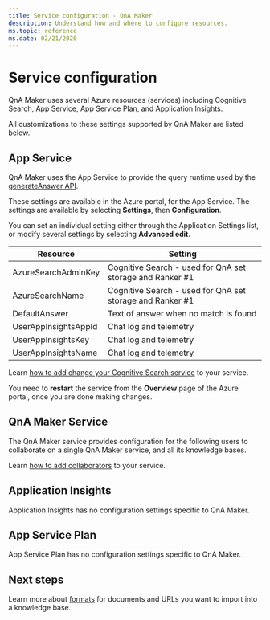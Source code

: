 ```yaml
---
title: Service configuration - QnA Maker
description: Understand how and where to configure resources.
ms.topic: reference
ms.date: 02/21/2020
---
```


# Service configuration

QnA Maker uses several Azure resources (services) including Cognitive Search, App Service, App Service Plan, and Application Insights.

All customizations to these settings supported by QnA Maker are listed below.

## App Service

QnA Maker uses the App Service to provide the query runtime used by the [generateAnswer API](https://docs.microsoft.com/rest/api/cognitiveservices/qnamakerruntime/runtime/generateanswer).


These settings are available in the Azure portal, for the App Service. The settings are available by selecting **Settings**, then **Configuration**.

You can set an individual setting either through the Application Settings list, or modify several settings by selecting **Advanced edit**.

|Resource|Setting|
|--|--|
|AzureSearchAdminKey|Cognitive Search - used for QnA set storage and Ranker #1|
|AzureSearchName|Cognitive Search - used for QnA set storage and Ranker #1|
|DefaultAnswer|Text of answer when no match is found|
|UserAppInsightsAppId|Chat log and telemetry|
|UserAppInsightsKey|Chat log and telemetry|
|UserAppInsightsName|Chat log and telemetry|

Learn [how to add change your Cognitive Search service](./how-to/set-up-qnamaker-service-azure.md#configure-qna-maker-to-use-different-cognitive-search-resource) to your service.

You need to **restart** the service from the **Overview** page of the Azure portal, once you are done making changes.

## QnA Maker Service

The QnA Maker service provides configuration for the following users to collaborate on a single QnA Maker service, and all its knowledge bases.

Learn [how to add collaborators](./how-to/collaborate-knowledge-base.md) to your service.

## Application Insights

Application Insights has no configuration settings specific to QnA Maker.

## App Service Plan

App Service Plan has no configuration settings specific to QnA Maker.

## Next steps

Learn more about [formats](reference-document-format-guidelines.md) for documents and URLs you want to import into a knowledge base.